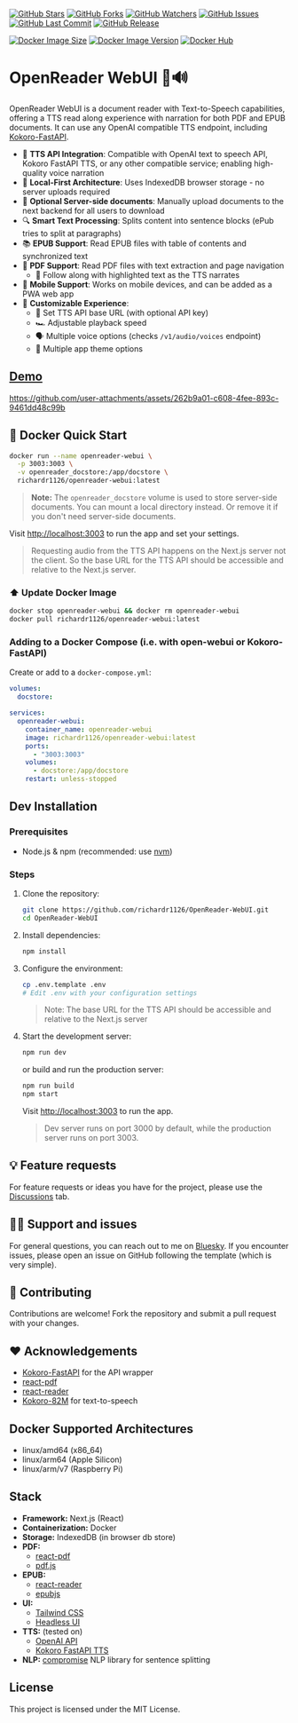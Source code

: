 [![GitHub Stars](https://img.shields.io/github/stars/richardr1126/OpenReader-WebUI)](../../stargazers)
[![GitHub Forks](https://img.shields.io/github/forks/richardr1126/OpenReader-WebUI)](../../network/members)
[![GitHub Watchers](https://img.shields.io/github/watchers/richardr1126/OpenReader-WebUI)](../../watchers)
[![GitHub Issues](https://img.shields.io/github/issues/richardr1126/OpenReader-WebUI)](../../issues)
[![GitHub Last Commit](https://img.shields.io/github/last-commit/richardr1126/OpenReader-WebUI)](../../commits)
[![GitHub Release](https://img.shields.io/github/v/release/richardr1126/OpenReader-WebUI)](../../releases)

[![Docker Image Size](https://img.shields.io/docker/image-size/richardr1126/openreader-webui/latest)](https://hub.docker.com/r/richardr1126/openreader-webui)
[![Docker Image Version](https://img.shields.io/docker/v/richardr1126/openreader-webui/latest?label=latest%20docker)](https://hub.docker.com/r/richardr1126/openreader-webui/tags)
[![Docker Hub](https://img.shields.io/docker/pulls/richardr1126/openreader-webui)](https://hub.docker.com/r/richardr1126/openreader-webui)


# OpenReader WebUI 📄🔊

OpenReader WebUI is a document reader with Text-to-Speech capabilities, offering a TTS read along experience with narration for both PDF and EPUB documents. It can use any OpenAI compatible TTS endpoint, including [Kokoro-FastAPI](https://github.com/remsky/Kokoro-FastAPI/tree/v0.0.5post1-stable).

- 🎯 **TTS API Integration**: Compatible with OpenAI text to speech API, Kokoro FastAPI TTS, or any other compatible service; enabling high-quality voice narration
- 💾 **Local-First Architecture**: Uses IndexedDB browser storage - no server uploads required
- 🛜 **Optional Server-side documents**: Manually upload documents to the next backend for all users to download
- 🔍 **Smart Text Processing**: Splits content into sentence blocks (ePub tries to split at paragraphs)
- 📚 **EPUB Support**: Read EPUB files with table of contents and synchronized text
- 📄 **PDF Support**: Read PDF files with text extraction and page navigation
  - 💬 Follow along with highlighted text as the TTS narrates
- 📲 **Mobile Support**: Works on mobile devices, and can be added as a PWA web app
- 🎨 **Customizable Experience**: 
  - 🔑 Set TTS API base URL (with optional API key)
  - 🏎️ Adjustable playback speed
  - 🗣️ Multiple voice options (checks `/v1/audio/voices` endpoint)
  - 🎨 Multiple app theme options

## [**Demo**](https://openreader.richardr.dev/)


https://github.com/user-attachments/assets/262b9a01-c608-4fee-893c-9461dd48c99b


## 🐳 Docker Quick Start

```bash
docker run --name openreader-webui \
  -p 3003:3003 \
  -v openreader_docstore:/app/docstore \
  richardr1126/openreader-webui:latest
```
> **Note:** The `openreader_docstore` volume is used to store server-side documents. You can mount a local directory instead. Or remove it if you don't need server-side documents.

Visit [http://localhost:3003](http://localhost:3003) to run the app and set your settings.

> Requesting audio from the TTS API happens on the Next.js server not the client. So the base URL for the TTS API should be accessible and relative to the Next.js server.

### ⬆️ Update Docker Image
```bash
docker stop openreader-webui && docker rm openreader-webui
docker pull richardr1126/openreader-webui:latest
```

### Adding to a Docker Compose (i.e. with open-webui or Kokoro-FastAPI)
Create or add to a `docker-compose.yml`:
```yaml
volumes:
  docstore:

services:
  openreader-webui:
    container_name: openreader-webui
    image: richardr1126/openreader-webui:latest
    ports:
      - "3003:3003"
    volumes:
      - docstore:/app/docstore
    restart: unless-stopped
```

## Dev Installation

### Prerequisites
- Node.js & npm (recommended: use [nvm](https://github.com/nvm-sh/nvm))

### Steps

1. Clone the repository:
   ```bash
   git clone https://github.com/richardr1126/OpenReader-WebUI.git
   cd OpenReader-WebUI
   ```

2. Install dependencies:
   ```bash
   npm install
   ```

3. Configure the environment:
   ```bash
   cp .env.template .env
   # Edit .env with your configuration settings
   ```
   > Note: The base URL for the TTS API should be accessible and relative to the Next.js server

4. Start the development server:
   ```bash
   npm run dev
   ```

   or build and run the production server:
   ```bash
   npm run build
   npm start
   ```

   Visit [http://localhost:3003](http://localhost:3003) to run the app.

   > Dev server runs on port 3000 by default, while the production server runs on port 3003.


## 💡 Feature requests

For feature requests or ideas you have for the project, please use the [Discussions](https://github.com/richardr1126/OpenReader-WebUI/discussions) tab.

## 🙋‍♂️ Support and issues

For general questions, you can reach out to me on [Bluesky](https://bsky.app/profile/richardr.dev). If you encounter issues, please open an issue on GitHub following the template (which is very simple).

## 👥 Contributing

Contributions are welcome! Fork the repository and submit a pull request with your changes.

## ❤️ Acknowledgements

- [Kokoro-FastAPI](https://github.com/remsky/Kokoro-FastAPI) for the API wrapper
- [react-pdf](https://github.com/wojtekmaj/react-pdf)
- [react-reader](https://github.com/happyr/react-reader)
- [Kokoro-82M](https://huggingface.co/hexgrad/Kokoro-82M) for text-to-speech

## Docker Supported Architectures
- linux/amd64 (x86_64)
- linux/arm64 (Apple Silicon)
- linux/arm/v7 (Raspberry Pi)

## Stack

- **Framework:** Next.js (React)
- **Containerization:** Docker
- **Storage:** IndexedDB (in browser db store)
- **PDF:** 
  - [react-pdf](https://github.com/wojtekmaj/react-pdf)
  - [pdf.js](https://mozilla.github.io/pdf.js/)
- **EPUB:**
  - [react-reader](https://github.com/happyr/react-reader)
  - [epubjs](https://github.com/futurepress/epub.js/)
- **UI:** 
  - [Tailwind CSS](https://tailwindcss.com)
  - [Headless UI](https://headlessui.com)
- **TTS:** (tested on)
  - [OpenAI API](https://platform.openai.com/docs/api-reference/text-to-speech)
  - [Kokoro FastAPI TTS](https://github.com/remsky/Kokoro-FastAPI/tree/v0.0.5post1-stable)
- **NLP:** [compromise](https://github.com/spencermountain/compromise) NLP library for sentence splitting

## License

This project is licensed under the MIT License.
